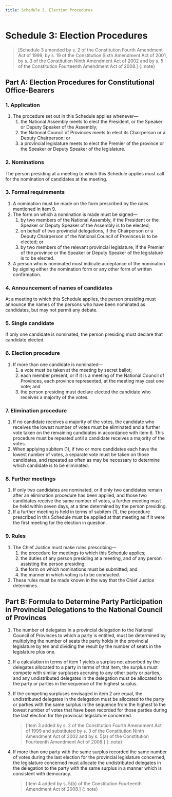```yaml
---
title: Schedule 3. Election Procedures
---
```


# Schedule 3: Election Procedures

> [Schedule 3 amended by s. 2 of the Constitution Fourth Amendment Act of 1999, by s. 19 of the Constitution Sixth Amendment Act of 2001, by s. 3 of the Constitution Ninth Amendment Act of 2002 and by s. 5 of the Constitution Fourteenth Amendment Act of 2008.]
{:.note}

## Part A: Election Procedures for Constitutional Office-Bearers

### 1. Application

1.	The procedure set out in this Schedule applies whenever—
	1.	the National Assembly meets to elect the President, or the Speaker or Deputy Speaker of the Assembly;
	1.	the National Council of Provinces meets to elect its Chairperson or a Deputy Chairperson; or
	1.	a provincial legislature meets to elect the Premier of the province or the Speaker or Deputy Speaker of the legislature.

### 2. Nominations

The person presiding at a meeting to which this Schedule applies must call for the nomination of candidates at the meeting.

### 3. Formal requirements

1.	A nomination must be made on the form prescribed by the rules mentioned in item 9.
1.	The form on which a nomination is made must be signed—
	1.	by two members of the National Assembly, if the President or the Speaker or Deputy Speaker of the Assembly is to be elected;
	1.	on behalf of two provincial delegations, if the Chairperson or a Deputy Chairperson of the National Council of Provinces is to be elected; or
	1.	by two members of the relevant provincial legislature, if the Premier of the province or the Speaker or Deputy Speaker of the legislature is to be elected.
1.	A person who is nominated must indicate acceptance of the nomination by signing either the nomination form or any other form of written confirmation.

### 4. Announcement of names of candidates

At a meeting to which this Schedule applies, the person presiding must announce the names of the persons who have been nominated as candidates, but may not permit any debate.

### 5. Single candidate

If only one candidate is nominated, the person presiding must declare that candidate elected.

### 6. Election procedure

1.	If more than one candidate is nominated—
	1.	a vote must be taken at the meeting by secret ballot;
	1.	each member present, or if it is a meeting of the National Council of Provinces, each province represented, at the meeting may cast one vote; and
	1.	the person presiding must declare elected the candidate who receives a majority of the votes.

### 7. Elimination procedure

1.	If no candidate receives a majority of the votes, the candidate who receives the lowest number of votes must be eliminated and a further vote taken on the remaining candidates in accordance with item 6. This procedure must be repeated until a candidate receives a majority of the votes.
1.	When applying subitem (1), if two or more candidates each have the lowest number of votes, a separate vote must be taken on those candidates, and repeated as often as may be necessary to determine which candidate is to be eliminated.

### 8. Further meetings

1.	If only two candidates are nominated, or if only two candidates remain after an elimination procedure has been applied, and those two candidates receive the same number of votes, a further meeting must be held within seven days, at a time determined by the person presiding.
1.	If a further meeting is held in terms of subitem (1), the procedure prescribed in this Schedule must be applied at that meeting as if it were the first meeting for the election in question.

### 9. Rules

1.	The Chief Justice must make rules prescribing—
	1.	the procedure for meetings to which this Schedule applies;
	1.	the duties of any person presiding at a meeting, and of any person assisting the person presiding;
	1.	the form on which nominations must be submitted; and
	1.	the manner in which voting is to be conducted.
1.	These rules must be made known in the way that the Chief Justice determines.

## Part B: Formula to Determine Party Participation in Provincial Delegations to the National Council of Provinces

1.	The number of delegates in a provincial delegation to the National Council of Provinces to which a party is entitled, must be determined by multiplying the number of seats the party holds in the provincial legislature by ten and dividing the result by the number of seats in the legislature plus one.
1.	If a calculation in terms of item 1 yields a surplus not absorbed by the delegates allocated to a party in terms of that item, the surplus must compete with similar surpluses accruing to any other party or parties, and any undistributed delegates in the delegation must be allocated to the party or parties in the sequence of the highest surplus.
1.	If the competing surpluses envisaged in item 2 are equal, the undistributed delegates in the delegation must be allocated to the party or parties with the same surplus in the sequence from the highest to the lowest number of votes that have been recorded for those parties during the last election for the provincial legislature concerned.

	> [Item 3 added by s. 2 of the Constitution Fourth Amendment Act of 1999 and substituted by s. 3 of the Constitution Ninth Amendment Act of 2002 and by s. 5(a) of the Constitution Fourteenth Amendment Act of 2008.]
	{:.note}

1.	If more than one party with the same surplus recorded the same number of votes during the last election for the provincial legislature concerned, the legislature concerned must allocate the undistributed delegates in the delegation to the party with the same surplus in a manner which is consistent with democracy.

	> [Item 4 added by s. 5(b) of the Constitution Fourteenth Amendment Act of 2008.]
	{:.note}

